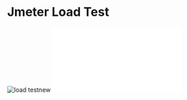 # Jmeter Load Test 
![load testnew](https://github.com/user-attachments/assets/e85edf19-1bf8-4c90-bb1c-529037558960)
![View the JMeter Report](file:///D:/jemeter/apache-jmeter-5.6.3/bin/nidhijmeter/index.html)

